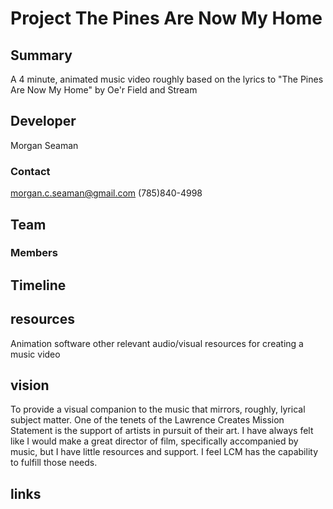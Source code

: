 # Project The Pines Are Now My Home

## Summary
A 4 minute, animated music video roughly based on the lyrics to "The Pines Are Now My Home" by Oe'r Field and Stream

## Developer
Morgan Seaman
### Contact
morgan.c.seaman@gmail.com  (785)840-4998
## Team 


### Members


## Timeline


## resources
Animation software
other relevant audio/visual resources for creating a music video

## vision


To provide a visual companion to the music that mirrors, roughly, lyrical subject matter.  One of the tenets of the Lawrence Creates Mission Statement is the support of artists in pursuit of their art.  I have always felt like I would make a great director of film, specifically accompanied by music, but I have little resources and support.  I feel LCM has the capability to fulfill those needs.  


## links

